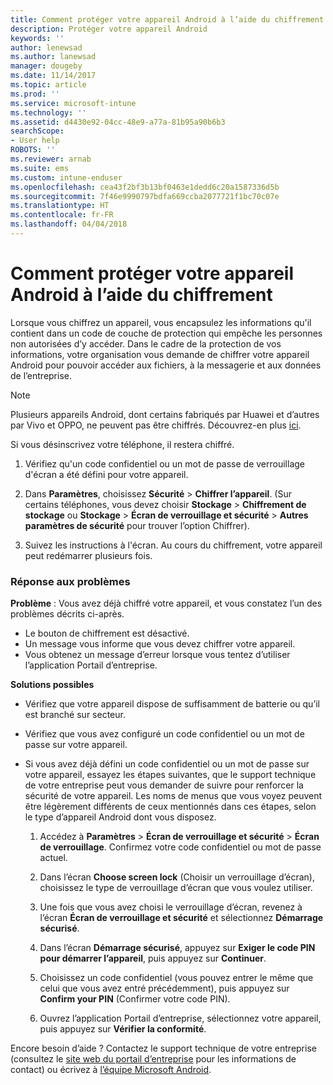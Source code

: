```yaml
---
title: Comment protéger votre appareil Android à l’aide du chiffrement | Microsoft Docs
description: Protéger votre appareil Android
keywords: ''
author: lenewsad
ms.author: lanewsad
manager: dougeby
ms.date: 11/14/2017
ms.topic: article
ms.prod: ''
ms.service: microsoft-intune
ms.technology: ''
ms.assetid: d4430e92-04cc-48e9-a77a-81b95a90b6b3
searchScope:
- User help
ROBOTS: ''
ms.reviewer: arnab
ms.suite: ems
ms.custom: intune-enduser
ms.openlocfilehash: cea43f2bf3b13bf0463e1dedd6c20a1587336d5b
ms.sourcegitcommit: 7f46e9990797bdfa669ccba2077721f1bc70c07e
ms.translationtype: HT
ms.contentlocale: fr-FR
ms.lasthandoff: 04/04/2018
---
```

# <a name="how-to-protect-your-android-device-using-encryption"></a>Comment protéger votre appareil Android à l’aide du chiffrement

Lorsque vous chiffrez un appareil, vous encapsulez les informations qu'il contient dans un code de couche de protection qui empêche les personnes non autorisées d’y accéder. Dans le cadre de la protection de vos informations, votre organisation vous demande de chiffrer votre appareil Android pour pouvoir accéder aux fichiers, à la messagerie et aux données de l’entreprise.

> [!Note]
> Plusieurs appareils Android, dont certains fabriqués par Huawei et d’autres par Vivo et OPPO, ne peuvent pas être chiffrés. Découvrez-en plus [ici](your-device-appears-encrypted-but-cp-says-otherwise-android.md).

Si vous désinscrivez votre téléphone, il restera chiffré.

1.  Vérifiez qu'un code confidentiel ou un mot de passe de verrouillage d'écran a été défini pour votre appareil.

2.  Dans **Paramètres**, choisissez **Sécurité** > **Chiffrer l’appareil**.
    (Sur certains téléphones, vous devez choisir **Stockage** > **Chiffrement de stockage** ou **Stockage** > **Écran de verrouillage et sécurité** > **Autres paramètres de sécurité** pour trouver l’option Chiffrer).

3.  Suivez les instructions à l'écran. Au cours du chiffrement, votre appareil peut redémarrer plusieurs fois.

### <a name="what-to-do-if-you-have-issues"></a>Réponse aux problèmes
**Problème** : Vous avez déjà chiffré votre appareil, et vous constatez l’un des problèmes décrits ci-après.

- Le bouton de chiffrement est désactivé.
- Un message vous informe que vous devez chiffrer votre appareil.
- Vous obtenez un message d’erreur lorsque vous tentez d’utiliser l’application Portail d’entreprise.

**Solutions possibles**

- Vérifiez que votre appareil dispose de suffisamment de batterie ou qu’il est branché sur secteur.
- Vérifiez que vous avez configuré un code confidentiel ou un mot de passe sur votre appareil.
- Si vous avez déjà défini un code confidentiel ou un mot de passe sur votre appareil, essayez les étapes suivantes, que le support technique de votre entreprise peut vous demander de suivre pour renforcer la sécurité de votre appareil. Les noms de menus que vous voyez peuvent être légèrement différents de ceux mentionnés dans ces étapes, selon le type d’appareil Android dont vous disposez.

    1. Accédez à **Paramètres** > **Écran de verrouillage et sécurité** > **Écran de verrouillage**. Confirmez votre code confidentiel ou mot de passe actuel.

    2. Dans l’écran **Choose screen lock** (Choisir un verrouillage d’écran), choisissez le type de verrouillage d’écran que vous voulez utiliser. 

    3. Une fois que vous avez choisi le verrouillage d’écran, revenez à l’écran **Écran de verrouillage et sécurité** et sélectionnez **Démarrage sécurisé**. 
    
    4. Dans l’écran **Démarrage sécurisé**, appuyez sur **Exiger le code PIN pour démarrer l’appareil**, puis appuyez sur **Continuer**.

    5. Choisissez un code confidentiel (vous pouvez entrer le même que celui que vous avez entré précédemment), puis appuyez sur **Confirm your PIN** (Confirmer votre code PIN).

    6. Ouvrez l’application Portail d’entreprise, sélectionnez votre appareil, puis appuyez sur **Vérifier la conformité**.

Encore besoin d’aide ? Contactez le support technique de votre entreprise (consultez le [site web du portail d’entreprise](https://portal.manage.microsoft.com#HelpDeskDialog) pour les informations de contact) ou écrivez à <a href="mailto:wintunedroidfbk@microsoft.com?subject=I'm having trouble with encryption on my Android device&body=Describe the issue you're experiencing here.">l’équipe Microsoft Android</a>.
